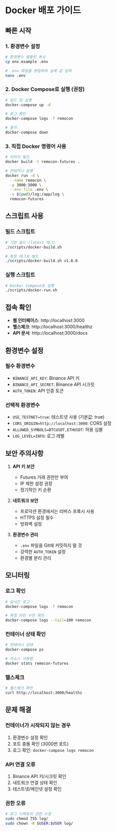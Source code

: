 # Docker 배포 가이드

## 빠른 시작

### 1. 환경변수 설정
```bash
# 환경변수 템플릿 복사
cp env.example .env

# .env 파일을 편집하여 실제 값 입력
nano .env
```

### 2. Docker Compose로 실행 (권장)
```bash
# 빌드 및 실행
docker-compose up -d

# 로그 확인
docker-compose logs -f remocon

# 중지
docker-compose down
```

### 3. 직접 Docker 명령어 사용
```bash
# 이미지 빌드
docker build -t remocon-futures .

# 컨테이너 실행
docker run -d \
  --name remocon \
  -p 3000:3000 \
  --env-file .env \
  -v $(pwd)/log:/app/log \
  remocon-futures
```

## 스크립트 사용

### 빌드 스크립트
```bash
# 기본 빌드 (latest 태그)
./scripts/docker-build.sh

# 특정 태그로 빌드
./scripts/docker-build.sh v1.0.0
```

### 실행 스크립트
```bash
# Docker Compose로 실행
./scripts/docker-run.sh
```

## 접속 확인

- **웹 인터페이스**: http://localhost:3000
- **헬스체크**: http://localhost:3000/healthz
- **API 문서**: http://localhost:3000/docs

## 환경변수 설정

### 필수 환경변수
- `BINANCE_API_KEY`: Binance API 키
- `BINANCE_API_SECRET`: Binance API 시크릿
- `AUTH_TOKEN`: API 인증 토큰

### 선택적 환경변수
- `USE_TESTNET=true`: 테스트넷 사용 (기본값: true)
- `CORS_ORIGIN=http://localhost:3000`: CORS 설정
- `ALLOWED_SYMBOLS=BTCUSDT,ETHUSDT`: 허용 심볼
- `LOG_LEVEL=INFO`: 로그 레벨

## 보안 주의사항

1. **API 키 보안**
   - Futures 거래 권한만 부여
   - IP 제한 설정 권장
   - 정기적인 키 순환

2. **네트워크 보안**
   - 프로덕션 환경에서는 리버스 프록시 사용
   - HTTPS 설정 필수
   - 방화벽 설정

3. **환경변수 관리**
   - `.env` 파일을 Git에 커밋하지 말 것
   - 강력한 `AUTH_TOKEN` 설정
   - 환경별 분리 관리

## 모니터링

### 로그 확인
```bash
# 실시간 로그
docker-compose logs -f remocon

# 특정 라인 수만 확인
docker-compose logs --tail=100 remocon
```

### 컨테이너 상태 확인
```bash
# 컨테이너 상태
docker-compose ps

# 리소스 사용량
docker stats remocon-futures
```

### 헬스체크
```bash
# 헬스체크 확인
curl http://localhost:3000/healthz
```

## 문제 해결

### 컨테이너가 시작되지 않는 경우
1. 환경변수 설정 확인
2. 포트 충돌 확인 (3000번 포트)
3. 로그 확인: `docker-compose logs remocon`

### API 연결 오류
1. Binance API 키/시크릿 확인
2. 네트워크 연결 상태 확인
3. 테스트넷/메인넷 설정 확인

### 권한 오류
```bash
# 로그 디렉토리 권한 수정
sudo chmod 755 log/
sudo chown -R $USER:$USER log/
```
